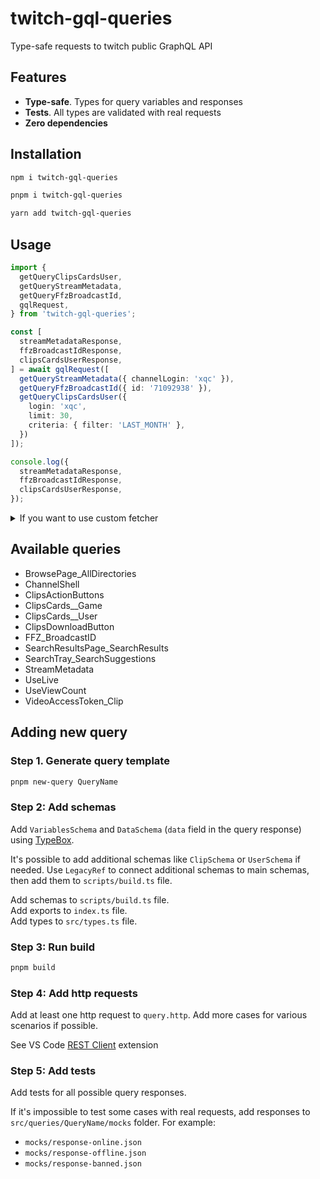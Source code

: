 # twitch-gql-queries

Type-safe requests to twitch public GraphQL API

## Features

* **Type-safe**. Types for query variables and responses
* **Tests**. All types are validated with real requests
* **Zero dependencies**

## Installation

```bash
npm i twitch-gql-queries

pnpm i twitch-gql-queries

yarn add twitch-gql-queries
```

## Usage

```ts
import {
  getQueryClipsCardsUser,
  getQueryStreamMetadata,
  getQueryFfzBroadcastId,
  gqlRequest,
} from 'twitch-gql-queries';

const [
  streamMetadataResponse,
  ffzBroadcastIdResponse,
  clipsCardsUserResponse,
] = await gqlRequest([
  getQueryStreamMetadata({ channelLogin: 'xqc' }),
  getQueryFfzBroadcastId({ id: '71092938' }),
  getQueryClipsCardsUser({
    login: 'xqc',
    limit: 30,
    criteria: { filter: 'LAST_MONTH' },
  })
]);

console.log({
  streamMetadataResponse,
  ffzBroadcastIdResponse,
  clipsCardsUserResponse,
});
```

<details>
  <summary>If you want to use custom fetcher</summary>

```ts
import type { getQueryStreamMetadata, Query, QueryMapping } from 'twitch-gql-queries';

export const gqlRequest = async <const T extends Query[]>(
  queries: T,
  requestInit?: RequestInit,
): Promise<QueryMapping<T>> => {
  const res = await fetch('https://gql.twitch.tv/gql', {
    method: 'POST',
    body: JSON.stringify(queries),
    headers: {
      'Client-Id': process.env.CLIENT_ID,
      ...requestInit?.headers,
    },
    ...requestInit,
  });
  if (!res.ok) throw new Error();
  return res.json();
};

const [streamMetadataResponse] = await gqlRequest([
  getQueryStreamMetadata({ channelLogin: 'forsen' }),
]);

console.log(streamMetadataResponse);
```

</details>

## Available queries

* BrowsePage_AllDirectories
* ChannelShell
* ClipsActionButtons
* ClipsCards__Game
* ClipsCards__User
* ClipsDownloadButton
* FFZ_BroadcastID
* SearchResultsPage_SearchResults
* SearchTray_SearchSuggestions
* StreamMetadata
* UseLive
* UseViewCount
* VideoAccessToken_Clip

## Adding new query

### Step 1. Generate query template

```bash
pnpm new-query QueryName
```

### Step 2: Add schemas

Add `VariablesSchema` and `DataSchema` (`data` field in the query response) using [TypeBox](https://github.com/sinclairzx81/typebox).

It's possible to add additional schemas like `ClipSchema` or `UserSchema` if needed. Use `LegacyRef` to connect additional schemas to main schemas, then add them to `scripts/build.ts` file.

<!-- will be automated later -->
Add schemas to `scripts/build.ts` file.  
Add exports to `index.ts` file.  
Add types to `src/types.ts` file.

### Step 3: Run build

```bash
pnpm build
```

### Step 4: Add http requests

Add at least one http request to `query.http`. Add more cases for various scenarios if possible.

See VS Code [REST Client](https://marketplace.visualstudio.com/items?itemName=humao.rest-client) extension

### Step 5: Add tests

Add tests for all possible query responses.

If it's impossible to test some cases with real requests, add responses to `src/queries/QueryName/mocks` folder. For example:

* `mocks/response-online.json`
* `mocks/response-offline.json`
* `mocks/response-banned.json`
